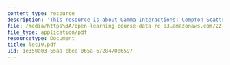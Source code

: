 ```yaml
---
content_type: resource
description: 'This resource is about Gamma Interactions: Compton Scattering.'
file: /media/https%3A/open-learning-course-data-rc.s3.amazonaws.com/22-101-applied-nuclear-physics-fall-2006/1e350a0355aacbee065a6728470e6597_lec19.pdf
file_type: application/pdf
resourcetype: Document
title: lec19.pdf
uid: 1e350a03-55aa-cbee-065a-6728470e6597
---
```

